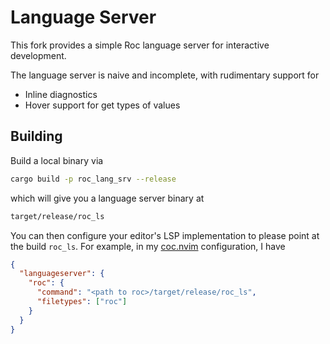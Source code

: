 # Language Server

This fork provides a simple Roc language server for interactive development.

The language server is naive and incomplete, with rudimentary support for

- Inline diagnostics
- Hover support for get types of values

## Building

Build a local binary via

```bash
cargo build -p roc_lang_srv --release
```

which will give you a language server binary at

```bash
target/release/roc_ls
```

You can then configure your editor's LSP implementation to please point at the
build `roc_ls`. For example, in my [coc.nvim](https://github.com/neoclide/coc.nvim)
configuration, I have

```json
{
  "languageserver": {
    "roc": {
      "command": "<path to roc>/target/release/roc_ls",
      "filetypes": ["roc"]
    }
  }
}
```
